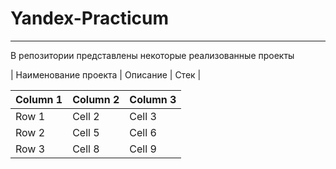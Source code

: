 # Yandex-Practicum
***
В репозитории представлены некоторые реализованные проекты 

| Наименование проекта | Описание | Стек |

| Column 1 | Column 2 | Column 3 |
|----------|----------|----------|
| Row 1    | Cell 2   | Cell 3   |
| Row 2    | Cell 5   | Cell 6   |
| Row 3    | Cell 8   | Cell 9   |

